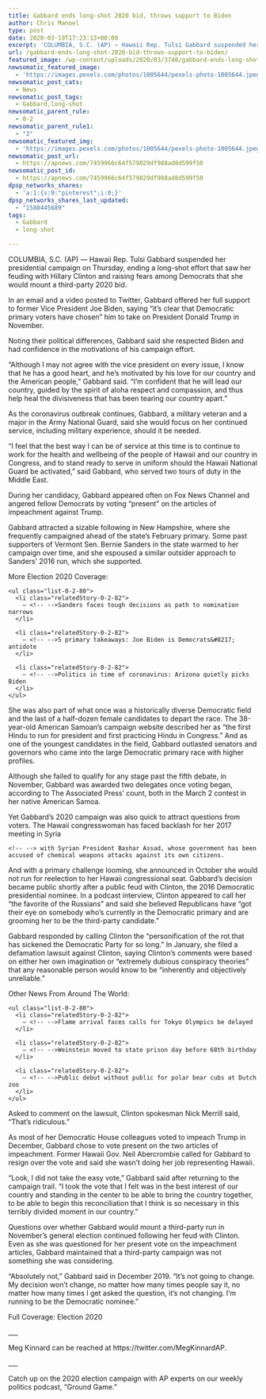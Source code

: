```yaml
---
title: Gabbard ends long-shot 2020 bid, throws support to Biden
author: Chris Manoel
type: post
date: 2020-03-19T17:23:13+00:00
excerpt: 'COLUMBIA, S.C. (AP) — Hawaii Rep. Tulsi Gabbard suspended her presidential campaign on Thursday, ending a long-shot effort that saw her feuding with Hillary Clinton and raising fears among Democrats that she would mount a third-party 2020 bid.In an email and a video posted to Twitter, Gabbard offered her full support to former Vice President&hellip;'
url: /gabbard-ends-long-shot-2020-bid-throws-support-to-biden/
featured_image: /wp-content/uploads/2020/03/3740/gabbard-ends-long-shot-2020-bid-throws-support-to-biden.jpeg
newsomatic_featured_image:
  - 'https://images.pexels.com/photos/1005644/pexels-photo-1005644.jpeg?auto=compress&#038;cs=tinysrgb&#038;h=650&#038;w=940'
newsomatic_post_cats:
  - News
newsomatic_post_tags:
  - Gabbard,long-shot
newsomatic_parent_rule:
  - 0-2
newsomatic_parent_rule1:
  - "2"
newsomatic_featured_img:
  - 'https://images.pexels.com/photos/1005644/pexels-photo-1005644.jpeg?auto=compress&#038;cs=tinysrgb&#038;h=650&#038;w=940'
newsomatic_post_url:
  - https://apnews.com/7459966c64f579029df988ad8d599f50
newsomatic_post_id:
  - https://apnews.com/7459966c64f579029df988ad8d599f50
dpsp_networks_shares:
  - 'a:1:{s:9:"pinterest";i:0;}'
dpsp_networks_shares_last_updated:
  - "1588445689"
tags:
  - Gabbard
  - long-shot

---
```

<div class="Article" data-key="article">
  <p class="Component-root-0-2-77 Component-p-0-2-69">
    COLUMBIA, S.C. (AP) — Hawaii Rep. Tulsi Gabbard suspended her presidential campaign on Thursday, ending a long-shot effort that saw her feuding with Hillary Clinton and raising fears among Democrats that she would mount a third-party 2020 bid.
  </p>
  
  <p class="Component-root-0-2-77 Component-p-0-2-69">
    In an email and a video posted to Twitter, Gabbard offered her full support to former Vice President Joe Biden, saying “it’s clear that Democratic primary voters have chosen” him to take on President Donald Trump in November.
  </p>
  
  <p class="Component-root-0-2-77 Component-p-0-2-69">
    Noting their political differences, Gabbard said she respected Biden and had confidence in the motivations of his campaign effort.
  </p>
  
  <div data-key="ad-placeholder" id="div-gpt-ad-1470255291270-0" class="DFPSlot Component-dfp-0-2-73 Component-ad-0-2-39">
  </div>
  
  <p class="Component-root-0-2-77 Component-p-0-2-69">
    “Although I may not agree with the vice president on every issue, I know that he has a good heart, and he’s motivated by his love for our country and the American people,” Gabbard said. “I’m confident that he will lead our country, guided by the spirit of aloha respect and compassion, and thus help heal the divisiveness that has been tearing our country apart.”
  </p>
  
  <p class="Component-root-0-2-77 Component-p-0-2-69">
    As the coronavirus outbreak<!-- --> continues, Gabbard, a military veteran and a major in the Army National Guard, said she would focus on her continued service, including military experience, should it be needed.
  </p>
  
  <p class="Component-root-0-2-77 Component-p-0-2-69">
    “I feel that the best way I can be of service at this time is to continue to work for the health and wellbeing of the people of Hawaii and our country in Congress, and to stand ready to serve in uniform should the Hawaii National Guard be activated,” said Gabbard, who served two tours of duty in the Middle East.
  </p>
  
  <p class="Component-root-0-2-77 Component-p-0-2-69">
    During her candidacy, Gabbard appeared often on Fox News Channel and angered fellow Democrats by voting “present” on the articles of impeachment<!-- --> against Trump.
  </p>
  
  <p class="Component-root-0-2-77 Component-p-0-2-69">
    Gabbard attracted a sizable following in New Hampshire, where she frequently campaigned ahead of the state’s February primary<!-- -->. Some past supporters of Vermont Sen. Bernie Sanders in the state warmed to her campaign over time, and she espoused a similar outsider approach to Sanders’ 2016 run, which she supported.
  </p>
  
  <div class="relatedStory-0-2-78 Component-block-0-2-74">
    <div class="intro-0-2-79">
      More Election 2020 Coverage:
    </div>
    
    <ul class="list-0-2-80">
      <li class="relatedStory-0-2-82">
        – <!-- -->Sanders faces tough decisions as path to nomination narrows
      </li>
      
      <li class="relatedStory-0-2-82">
        – <!-- -->5 primary takeaways: Joe Biden is Democrats&#8217; antidote
      </li>
      
      <li class="relatedStory-0-2-82">
        – <!-- -->Politics in time of coronavirus: Arizona quietly picks Biden
      </li>
    </ul>
  </div>
  
  <p class="Component-root-0-2-77 Component-p-0-2-69">
    She was also part of what once was a historically diverse Democratic field<!-- --> and the last of a half-dozen female candidates to depart the race. The 38-year-old American Samoan’s campaign website described her as “the first Hindu to run for president and first practicing Hindu in Congress.” And as one of the youngest candidates in the field, Gabbard outlasted senators and governors who came into the large Democratic primary race with higher profiles.
  </p>
  
  <div data-key="ad-placeholder" id="div-gpt-ad-1470255291270-1" class="DFPSlot Component-dfp-0-2-73 Component-ad-0-2-39">
  </div>
  
  <p class="Component-root-0-2-77 Component-p-0-2-69">
    Although she failed to qualify for any stage past the fifth debate, in November, Gabbard was awarded two delegates<!-- --> once voting began, according to The Associated Press’ count, both in the March 2 contest in her native American Samoa.
  </p>
  
  <p class="Component-root-0-2-77 Component-p-0-2-69">
    Yet Gabbard’s 2020 campaign<!-- --> was also quick to attract questions from voters. The Hawaii congresswoman has faced backlash for her 2017 meeting in Syria
    
    <!-- --> with Syrian President Bashar Assad, whose government has been accused of chemical weapons attacks against its own citizens.
  </p>
  
  <p class="Component-root-0-2-77 Component-p-0-2-69">
    And with a primary challenge looming, she announced in October she would not run for reelection<!-- --> to her Hawaii congressional seat. Gabbard’s decision became public shortly after a public feud with Clinton, the 2016 Democratic presidential nominee. In a podcast interview, Clinton appeared to call her “the favorite of the Russians” and said she believed Republicans have “got their eye on somebody who’s currently in the Democratic primary and are grooming her to be the third-party candidate.”
  </p>
  
  <p class="Component-root-0-2-77 Component-p-0-2-69">
    Gabbard responded by calling Clinton the “personification of the rot that has sickened the Democratic Party for so long.” In January, she filed a defamation lawsuit against Clinton<!-- -->, saying Clinton’s comments were based on either her own imagination or “extremely dubious conspiracy theories” that any reasonable person would know to be “inherently and objectively unreliable.”
  </p>
  
  <div class="relatedStory-0-2-78 Component-block-0-2-74">
    <div class="intro-0-2-79">
      Other News From Around The World:
    </div>
    
    <ul class="list-0-2-80">
      <li class="relatedStory-0-2-82">
        – <!-- -->Flame arrival faces calls for Tokyo Olympics be delayed
      </li>
      
      <li class="relatedStory-0-2-82">
        – <!-- -->Weinstein moved to state prison day before 68th birthday
      </li>
      
      <li class="relatedStory-0-2-82">
        – <!-- -->Public debut without public for polar bear cubs at Dutch zoo
      </li>
    </ul>
  </div>
  
  <p class="Component-root-0-2-77 Component-p-0-2-69">
    Asked to comment on the lawsuit, Clinton spokesman Nick Merrill said, “That’s ridiculous.”
  </p>
  
  <p class="Component-root-0-2-77 Component-p-0-2-69">
    As most of her Democratic House colleagues voted to impeach Trump<!-- --> in December, Gabbard chose to vote present on the two articles of impeachment. Former Hawaii Gov. Neil Abercrombie called for Gabbard to resign over the vote and said she wasn’t doing her job representing Hawaii.
  </p>
  
  <p class="Component-root-0-2-77 Component-p-0-2-69">
    “Look, I did not take the easy vote,” Gabbard said after returning to the campaign trail. “I took the vote that I felt was in the best interest of our country and standing in the center to be able to bring the country together, to be able to begin this reconciliation that I think is so necessary in this terribly divided moment in our country.”
  </p>
  
  <p class="Component-root-0-2-77 Component-p-0-2-69">
    Questions over whether Gabbard would mount a third-party run in November’s general election continued following her feud with Clinton. Even as she was questioned for her present vote on the impeachment articles, Gabbard maintained that a third-party campaign was not something she was considering.
  </p>
  
  <p class="Component-root-0-2-77 Component-p-0-2-69">
    “Absolutely not,” Gabbard said in December 2019. “It’s not going to change. My decision won’t change, no matter how many times people say it, no matter how many times I get asked the question, it’s not changing. I’m running to be the Democratic nominee.”
  </p>
  
  <div id="afs:Content:8669970120" data-key="hub-link-embed" class="Component-hubLink-0-2-75">
    <span class="title-0-2-90">Full Coverage:<!-- --> </span>Election 2020
  </div>
  
  <p class="Component-root-0-2-77 Component-p-0-2-69">
    ___
  </p>
  
  <p class="Component-root-0-2-77 Component-p-0-2-69">
    Meg Kinnard can be reached at https://twitter.com/MegKinnardAP<!-- -->.
  </p>
  
  <p class="Component-root-0-2-77 Component-p-0-2-69">
    ___
  </p>
  
  <p class="Component-root-0-2-77 Component-p-0-2-69">
    Catch up on the 2020 election campaign with AP experts on our weekly politics podcast, “Ground Game.”
  </p>
</div>